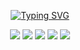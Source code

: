 <div align="center">
  
[![Typing SVG](https://readme-typing-svg.demolab.com?font=Fira+Code&size=50&duration=2000&pause=1000&color=7300C4&background=000000&center=true&vCenter=true&random=false&width=1000&height=90&lines=Welcome+to+my+GitHub%2C+buddy.+)](https://git.io/typing-svg)

</div>


  
<div align="center">


![](https://github-profile-summary-cards.vercel.app/api/cards/profile-details?username=FacePunch1337&theme=midnight_purple)
![](https://github-profile-summary-cards.vercel.app/api/cards/repos-per-language?username=FacePunch1337&theme=midnight_purple)
![](https://github-profile-summary-cards.vercel.app/api/cards/most-commit-language?username=FacePunch1337&theme=midnight_purple)
![](https://github-profile-summary-cards.vercel.app/api/cards/stats?username=FacePunch1337&theme=midnight_purple)
![](https://github-profile-summary-cards.vercel.app/api/cards/productive-time?username=FacePunch1337&theme=midnight_purple)
</div>


  




<!--<picture>
  <source
    media="(prefers-color-scheme: dark)"
    srcset="https://raw.githubusercontent.com/FacePunch1337/snk/output/github-contribution-grid-snake-dark.svg"
  />
  <source
    media="(prefers-color-scheme: light)"
    srcset="https://raw.githubusercontent.com/FacePunch1337/snk/output/github-contribution-grid-snake.svg"
  />
  <img
    alt="github contribution grid snake animation"
    src="https://raw.githubusercontent.com/FacePunch1337/snk/output/github-contribution-grid-snake.svg"
  />
</picture>-->
